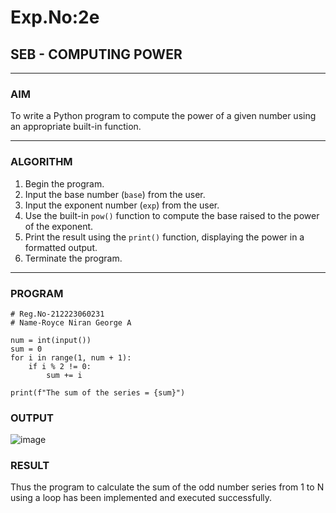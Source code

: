 # Exp.No:2e  
## SEB - COMPUTING POWER

---

### AIM  
To write a Python program to compute the power of a given number using an appropriate built-in function.

---

### ALGORITHM

1. Begin the program.  
2. Input the base number (`base`) from the user.  
3. Input the exponent number (`exp`) from the user.  
4. Use the built-in `pow()` function to compute the base raised to the power of the exponent.  
5. Print the result using the `print()` function, displaying the power in a formatted output.  
6. Terminate the program.

---

### PROGRAM

```
# Reg.No-212223060231
# Name-Royce Niran George A

num = int(input())
sum = 0
for i in range(1, num + 1):
    if i % 2 != 0:
        sum += i

print(f"The sum of the series = {sum}")
```

### OUTPUT
![image](https://github.com/user-attachments/assets/5e6627d7-201a-4a27-9d1f-eacb40d23d00)

### RESULT
Thus the program to calculate the sum of the odd number series from 1 to N using a loop has been implemented and executed successfully.

